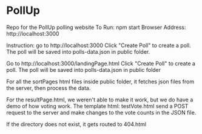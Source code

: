 # PollUp
Repo for the PollUp polling website 
To Run: npm start
Browser Address: http://localhost:3000

Instruction: go to http://localhost:3000
Click "Create Poll" to create a poll. The poll will be saved into polls-data.json in public folder.

Go to http://localhost:3000/landingPage.html
Click "Create Poll" to create a poll. The poll will be saved into polls-data.json in public folder

For all the sortPages html files inside public folder, it fetches json files from the server, then process the data.

For the resultPage.html, we weren't able to make it work, but we do have a demo of how voting work. The template html: testVote.html send a POST request to the server and make changes to the vote counts in the JSON file.

If the directory does not exist, it gets routed to 404.html